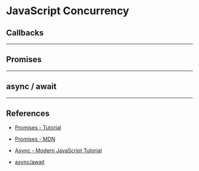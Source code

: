 # JavaScript Concurrency

## Callbacks

---

## Promises

---

## async / await


---

## References

* [Promises - Tutorial](https://web.dev/promises/)

* [Promises - MDN](https://developer.mozilla.org/en-US/docs/Web/JavaScript/Reference/Global_Objects/Promise)

* [Async - Modern JavaScript Tutorial](https://javascript.info/async)

* [async/await](https://dev.to/arschles/async-await-under-the-hood-1j0n)
